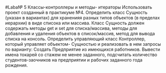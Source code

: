 #Laba№ 5 Классы-контроллеры и методы- итераторы
Использовать проект созданный в практикуме №4.
Определить класс Сущность (указан в вариантах) для храненияя разных типов объектов (в пределах иерархии) в виде списока или массива. Класс Сущность должен содержать методы get и set для списка/массива, методы для добавления и удаления объектов в список/массив, метод для вывода списка на консоль.
Определить управляющий класс Контроллер, который управляет объектом- Сущностью и реализовать в нем запросы по варианту: Создать Предприятие из имеющихся работников. Вывести имена токарей со стажем не менее заданного, подсчитать количество студентов-заочников на предприятии и рабочих заданного года рождения.
